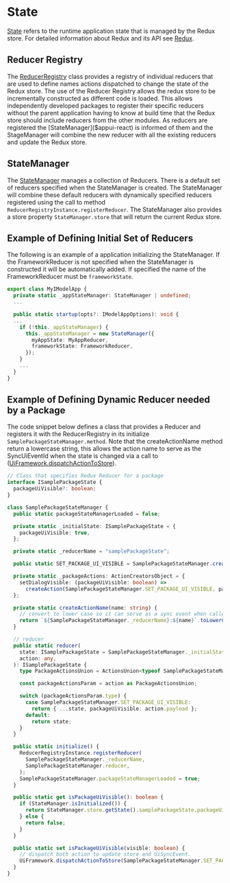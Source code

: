 # State

[State]($appui-react:State) refers to the runtime application state that is managed by the Redux store. For detailed information about Redux and its API see  [Redux](https://redux.js.org/).

## Reducer Registry

The [ReducerRegistry]($appui-react) class provides a registry of individual reducers that are used to define names actions dispatched to change the state of the Redux store. The use of the Reducer Registry allows the redux store to be incrementally constructed as different code is loaded.  This allows independently developed packages to register their specific reducers without the parent application having to know at build time that the Redux store should include reducers from the other modules. As reducers are registered the [StateManager]($appui-react) is informed of them and the StageManager will combine the new reducer with all the existing reducers and update the Redux store.

## StateManager

The [StateManager]($appui-react) manages a collection of Reducers. There is a default set of reducers specified when the StateManager is created. The StateManager will combine these default reducers with dynamically specified reducers registered using the call to method `ReducerRegistryInstance.registerReducer`. The StateManager also provides a store property `StateManager.store` that will return the current Redux store.

## Example of Defining Initial Set of Reducers

The following is an example of a application initializing the StateManager. If the FrameworkReducer is not specified when the StateManager is constructed it will be automatically added. If specified the name of the FrameworkReducer must be `frameworkState`.

```ts
export class MyIModelApp {
  private static _appStateManager: StateManager | undefined;
  ...

  public static startup(opts?: IModelAppOptions): void {
  ...
    if (!this._appStateManager) {
      this._appStateManager = new StateManager({
        myAppState: MyAppReducer,
        frameworkState: FrameworkReducer,
      });
    }
    ...
  }
}
```

## Example of Defining Dynamic Reducer needed by a Package

The code snippet below defines a class that provides a Reducer and registers it with the ReducerRegistry in its initialize `SamplePackageStateManager.method`. Note that the createActionName method return a lowercase string, this allows the action name to serve as the SyncUiEventId when the state is changed via a call to ([UiFramework.dispatchActionToStore]($appui-react)).

```ts
// Class that specifies Redux Reducer for a package
interface ISamplePackageState {
  packageUiVisible?: boolean;
}

class SamplePackageStateManager {
  public static packageStateManagerLoaded = false;

  private static _initialState: ISamplePackageState = {
    packageUiVisible: true,
  };

  private static _reducerName = "samplePackageState";

  public static SET_PACKAGE_UI_VISIBLE = SamplePackageStateManager.createActionName("SET_PACKAGE_UI_VISIBLE");

  private static _packageActions: ActionCreatorsObject = {
    setDialogVisible: (packageUiVisible: boolean) =>
      createAction(SamplePackageStateManager.SET_PACKAGE_UI_VISIBLE, packageUiVisible),
  };

  private static createActionName(name: string) {
    // convert to lower case so it can serve as a sync event when called via UiFramework.dispatchActionToStore
    return `${SamplePackageStateManager._reducerName}:${name}`.toLowerCase();
  }

  // reducer
  public static reducer(
    state: ISamplePackageState = SamplePackageStateManager._initialState,
    action: any,
  ): ISamplePackageState {
    type PackageActionsUnion = ActionsUnion<typeof SamplePackageStateManager._packageActions>;

    const packageActionsParam = action as PackageActionsUnion;

    switch (packageActionsParam.type) {
      case SamplePackageStateManager.SET_PACKAGE_UI_VISIBLE:
        return { ...state, packageUiVisible: action.payload };
      default:
        return state;
    }
  }

  public static initialize() {
    ReducerRegistryInstance.registerReducer(
      SamplePackageStateManager._reducerName,
      SamplePackageStateManager.reducer,
    );
    SamplePackageStateManager.packageStateManagerLoaded = true;
  }

  public static get isPackageUiVisible(): boolean {
    if (StateManager.isInitialized()) {
      return StateManager.store.getState().samplePackageState.packageUiVisible;
    } else {
      return false;
    }
  }

  public static set isPackageUiVisible(visible: boolean) {
    // dispatch both action to update store and UiSyncEvent.
    UiFramework.dispatchActionToStore(SamplePackageStateManager.SET_PACKAGE_UI_VISIBLE, visible, true);
  }
}
```
